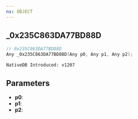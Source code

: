 ```yaml
---
ns: OBJECT
---
```

## _0x235C863DA77BD88D

```c
// 0x235C863DA77BD88D
Any _0x235C863DA77BD88D(Any p0, Any p1, Any p2);
```

```
NativeDB Introduced: v1207
```

## Parameters
* **p0**:
* **p1**:
* **p2**:
